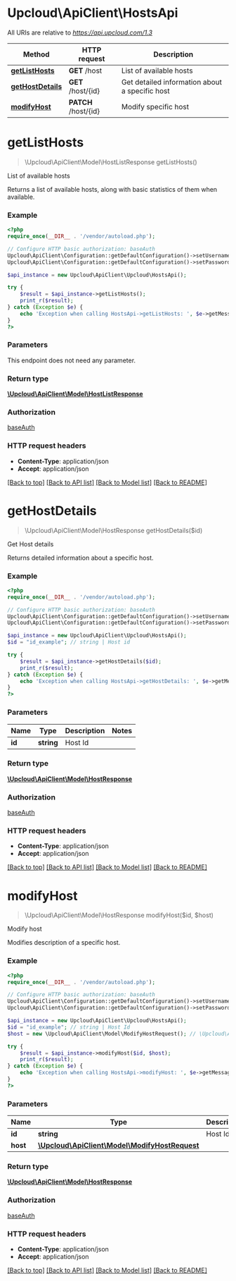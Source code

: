 # Upcloud\ApiClient\HostsApi

All URIs are relative to _https://api.upcloud.com/1.3_

| Method                                       | HTTP request                | Description            |
| -------------------------------------------- | --------------------------- | ---------------------- |
| [**getListHosts**](HostsApi.md#getlisthosts) | **GET** /host    | List of available hosts |
| [**getHostDetails**](HostsApi.md#gethostdetails) | **GET** /host/{id} | Get detailed information about a specific host |
| [**modifyHost**](HostsApi.md#modifyhost)     | **PATCH** /host/{id} | Modify specific host |

# **getListHosts**

> \Upcloud\ApiClient\Model\HostListResponse getListHosts()

List of available hosts

Returns a list of available hosts, along with basic statistics of them when available.

### Example

```php
<?php
require_once(__DIR__ . '/vendor/autoload.php');

// Configure HTTP basic authorization: baseAuth
Upcloud\ApiClient\Configuration::getDefaultConfiguration()->setUsername('YOUR_USERNAME');
Upcloud\ApiClient\Configuration::getDefaultConfiguration()->setPassword('YOUR_PASSWORD');

$api_instance = new Upcloud\ApiClient\Upcloud\HostsApi();

try {
    $result = $api_instance->getListHosts();
    print_r($result);
} catch (Exception $e) {
    echo 'Exception when calling HostsApi->getListHosts: ', $e->getMessage(), PHP_EOL;
}
?>
```

### Parameters

This endpoint does not need any parameter.

### Return type

[**\Upcloud\ApiClient\Model\HostListResponse**](../Model/HostListResponse.md)

### Authorization

[baseAuth](../../README.md#baseauth)

### HTTP request headers

* **Content-Type**: application/json
* **Accept**: application/json

[[Back to top]](#) [[Back to API list]](../../README.md#documentation) [[Back to Model list]](../../README.md#documentation-of-the-models) [[Back to README]](../../README.md)

# **getHostDetails**

> \Upcloud\ApiClient\Model\HostResponse getHostDetails($id)

Get Host details

Returns detailed information about a specific host.

### Example

```php
<?php
require_once(__DIR__ . '/vendor/autoload.php');

// Configure HTTP basic authorization: baseAuth
Upcloud\ApiClient\Configuration::getDefaultConfiguration()->setUsername('YOUR_USERNAME');
Upcloud\ApiClient\Configuration::getDefaultConfiguration()->setPassword('YOUR_PASSWORD');

$api_instance = new Upcloud\ApiClient\Upcloud\HostsApi();
$id = "id_example"; // string | Host id

try {
    $result = $api_instance->getHostDetails($id);
    print_r($result);
} catch (Exception $e) {
    echo 'Exception when calling HostsApi->getHostDetails: ', $e->getMessage(), PHP_EOL;
}
?>
```

### Parameters

| Name   | Type       | Description | Notes |
| ------ | ---------- | ----------- | ----- |
| **id** | **string** | Host Id |

### Return type

[**\Upcloud\ApiClient\Model\HostResponse**](../Model/HostResponse.md)

### Authorization

[baseAuth](../../README.md#baseauth)

### HTTP request headers

* **Content-Type**: application/json
* **Accept**: application/json

[[Back to top]](#) [[Back to API list]](../../README.md#documentation) [[Back to Model list]](../../README.md#documentation-of-the-models) [[Back to README]](../../README.md)

# **modifyHost**

> \Upcloud\ApiClient\Model\HostResponse modifyHost($id, $host)

Modify host

Modifies description of a specific host.

### Example

```php
<?php
require_once(__DIR__ . '/vendor/autoload.php');

// Configure HTTP basic authorization: baseAuth
Upcloud\ApiClient\Configuration::getDefaultConfiguration()->setUsername('YOUR_USERNAME');
Upcloud\ApiClient\Configuration::getDefaultConfiguration()->setPassword('YOUR_PASSWORD');

$api_instance = new Upcloud\ApiClient\Upcloud\HostsApi();
$id = "id_example"; // string | Host Id
$host = new \Upcloud\ApiClient\Model\ModifyHostRequest(); // \Upcloud\ApiClient\Model\ModifyHostRequest |

try {
    $result = $api_instance->modifyHost($id, $host);
    print_r($result);
} catch (Exception $e) {
    echo 'Exception when calling HostsApi->modifyHost: ', $e->getMessage(), PHP_EOL;
}
?>
```

### Parameters

| Name           | Type                                                                        | Description | Notes      |
| -------------- | --------------------------------------------------------------------------- | ----------- | ---------- |
| **id**         | **string**                                                                  | Host Id  |
| **host** | [**\Upcloud\ApiClient\Model\ModifyHostRequest**](../Model/ModifyHostRequest.md) |             |  |

### Return type

[**\Upcloud\ApiClient\Model\HostResponse**](../Model/HostResponse.md)

### Authorization

[baseAuth](../../README.md#baseauth)

### HTTP request headers

* **Content-Type**: application/json
* **Accept**: application/json

[[Back to top]](#) [[Back to API list]](../../README.md#documentation) [[Back to Model list]](../../README.md#documentation-of-the-models) [[Back to README]](../../README.md)
